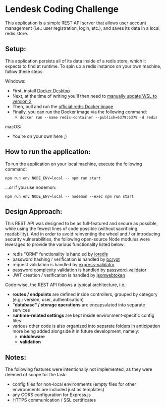 # **Lendesk Coding Challenge**

This application is a simple REST API server that allows user account management (i.e.: user registration, login, etc.), and saves its data in a local redis store.

## **Setup:**

This application persists all of its data inside of a redis store, which it expects to find at runtime. To spin up a redis instance on your own machine, follow these steps:

Windows:

- First, install [Docker Desktop](https://www.docker.com/products/docker-desktop)
- Next, at the time of writing you'll then need to [manually update WSL to version 2](https://docs.microsoft.com/en-us/windows/wsl/install-manual#step-4---download-the-linux-kernel-update-package)
- Then, pull and run the [official redis Docker image](https://hub.docker.com/_/redis)
- Finally, you can run the Docker image via the following command:
  - `docker run --name redis-container --publish=6379:6379 -d redis`

macOS:

- You're on your own here ;)

## **How to run the application:**

To run the application on your local machine, execute the following command:

`npm run env NODE_ENV=local -- npm run start`

...or if you use nodemon:

`npm run env NODE_ENV=local -- nodemon --exec npm run start`

## **Design Approach:**

This REST API was designed to be as full-featured and secure as possible, while using the fewest lines of code possible (without sacrificing readability). And in order to avoid reinventing the wheel and / or introducing security vulnerabilities, the following open-source Node modules were leveraged to provide the various functionality listed below:
- redis "ORM" functionality is handled by [ioredis](https://www.npmjs.com/package/ioredis)
- password hashing / verification is handled by [bcrypt](https://www.npmjs.com/package/bcrypt)
- request validation is handled by [express-validator](https://www.npmjs.com/package/express-validator)
- password complexity validation is handled by [password-validator](https://www.npmjs.com/package/password-validator)
- JWT creation / verification is handled by [jsonwebtoken](https://www.npmjs.com/package/jsonwebtoken)

Code-wise, the REST API follows a typical architecture, i.e.:
- **routes / endpoints** are defined inside controllers, grouped by category (e.g.: version, user, authentication)
- **"database" / storage operations** are encapsulated into separate services
- **runtime-related settings** are kept inside environment-specific config files
- various other code is also organized into separate folders in anticipation more being added alongside it in future development, namely:
  - **middleware**
  - **validation**

## **Notes:**
The following features were intentionally not implemented, as they were deemed of scope for the task:
  - config files for non-local environments (empty files for other environments are included just as templates)
  - any CORS configuration for Express.js
  - HTTPS communication / SSL certificates
